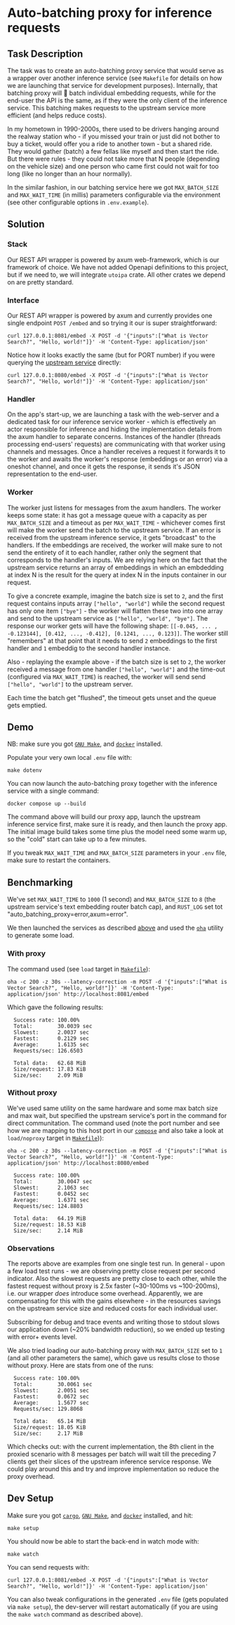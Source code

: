 # Auto-batching proxy for inference requests

## Task Description

The task was to create an auto-batching proxy service that would serve as a wrapper
over another inference service (see `Makefile` for details on how we are launching that
service for development purposes). Internally, that batching proxy will 🥁 batch
individual embedding requests, while for the end-user the API is the same, as if
they were the only client of the inference service. This batching makes requests
to the upstream service more efficient (and helps reduce costs).

In my hometown in 1990-2000s, there used to be drivers hanging around the realway
station who - if you missed your train or just did not bother to buy a ticket, would
offer you a ride to another town - but a shared ride. They would gather (batch)
a few fellas like myself and then start the ride. But there were rules - they
could not take more that N people (depending on the vehicle size) and one person
who came first could not wait for too long (like no longer than an hour normally).

In the similar fashion, in our batching service here we got `MAX_BATCH_SIZE` and
`MAX_WAIT_TIME` (in millis) parameters configurable via the environment (see other configurable
options in `.env.example`).

## Solution

### Stack

Our REST API wrapper is powered by axum web-framework, which is our framework
of choice. We have not added Openapi definitions to this project, but if we need
to, we will integrate `utoipa` crate. All other crates we depend on are pretty
standard.

### Interface

Our REST API wrapper is powered by axum and currently provides one single
endpoint `POST /embed` and so trying it our is super straightforward:

```console
curl 127.0.0.1:8081/embed -X POST -d '{"inputs":["What is Vector Search?", "Hello, world!"]}' -H 'Content-Type: application/json'
```

Notice how it looks exactly the same (but for PORT number) if you were querying
the [upstream service][4] directly:

```console
curl 127.0.0.1:8080/embed -X POST -d '{"inputs":["What is Vector Search?", "Hello, world!"]}' -H 'Content-Type: application/json'
```

### Handler

On the app's start-up, we are launching a task with the web-server and a dedicated
task for our inference service worker - which is effectively an actor responsible
for inference and hiding the implementation details from the axum handler to separate
concerns. Instances of the handler (threads processing end-users' requests) are
communicating with that worker using channels and messages. Once a handler receives
a request it forwards it to the worker and awaits the worker's response (embeddings or
an error) via a oneshot channel, and once it gets the response, it sends it's
JSON representation to the end-user.

### Worker

The worker just listens for messages from the axum handlers. The worker keeps
some state: it has got a message queue with a capacity as per `MAX_BATCH_SIZE`
and a timeout as per `MAX_WAIT_TIME` - whichever comes first will make the worker
send the batch to the upstream service. If an error is received from the
upstream inference service, it gets "broadcast" to the handlers. If the embeddings
are received, the worker will make sure to not send the entirety of it to each
handler, rather only the segment that corresponds to the handler's inputs. We
are relying here on the fact that the upstream service returns an array of embeddings
in which an embdedding at index N is the result for the query at index N in the
inputs container in our request.

To give a concrete example, imagine the batch size is set to `2`, and the first
request contains inputs array `["hello", "world"]` while the second request has
only one item `["bye"]` - the worker will flatten these two into one array and
send to the upstream service as `["hello", "world", "bye"]`. The response our worker
gets will have the following shape:
`[[-0.045, ... , -0.123144], [0.412, ..., -0.412], [0.1241, ..., 0.123]]`.
The worker still "remembers" at that point that it needs to send `2` embeddings
to the first handler and `1` embeddig to the second handler instance.

Also - replaying the example above - if the batch size is set to `2`, the worker
received a message from one handler `["hello", "world"]` and the time-out
(configured via `MAX_WAIT_TIME`) is reached, the worker will send
send `["hello", "world"]` to the upstream server.

Each time the batch get "flushed", the timeout gets unset and the queue gets
emptied.

## Demo

NB: make sure you got [`GNU Make`][2], and [`docker`][3] installed.

Populate your very own local `.env` file with:

```console
make dotenv
```

You can now launch the auto-batching proxy together with the inference service
with a single command:

```console
docker compose up --build
```

The command above will build our proxy app, launch the upstream inference service
first, make sure it is ready, and then launch the proxy app. The initial image build
takes some time plus the model need some warm up, so the "cold" start can take
up to a few minutes.

If you tweak `MAX_WAIT_TIME` and `MAX_BATCH_SIZE` parameters in your `.env`
file, make sure to restart the containers.

## Benchmarking

We've set `MAX_WAIT_TIME` to `1000` (1 second) and `MAX_BATCH_SIZE` to `8`
(the upstream service's text embedding router batch cap), and `RUST_LOG`
set tot "auto_batching_proxy=error,axum=error".

We then launched the services as described [above](#demo) and used the [`oha`][5]
utility to generate some load.

### With proxy

The command used (see `load` target in [`Makefile`](./Makefile)):

```console
oha -c 200 -z 30s --latency-correction -m POST -d '{"inputs":["What is Vector Search?", "Hello, world!"]}' -H 'Content-Type: application/json' http://localhost:8081/embed
```

Which gave the following results:

```
  Success rate: 100.00%
  Total:        30.0039 sec
  Slowest:      2.0037 sec
  Fastest:      0.2129 sec
  Average:      1.6135 sec
  Requests/sec: 126.6503

  Total data:   62.68 MiB
  Size/request: 17.83 KiB
  Size/sec:     2.09 MiB
```

### Without proxy

We've used same utility on the same hardware and some max batch size and max wait,
but specified the upstream service's port in the command for direct communitation.
The command used (note the port number and see how we are mapping to this host port
in our [`compose`](./compose.yaml) and also take a look at `load/noproxy`
target in [`Makefile`](./Makefile))):

```console
oha -c 200 -z 30s --latency-correction -m POST -d '{"inputs":["What is Vector Search?", "Hello, world!"]}' -H 'Content-Type: application/json' http://localhost:8080/embed
```

```
  Success rate: 100.00%
  Total:        30.0047 sec
  Slowest:      2.1063 sec
  Fastest:      0.0452 sec
  Average:      1.6371 sec
  Requests/sec: 124.8803

  Total data:   64.19 MiB
  Size/request: 18.53 KiB
  Size/sec:     2.14 MiB
```

### Observations

The reports above are examples from one single test run. In general - upon a few
load test runs - we are observing pretty close request per second indicator.
Also the slowest requests are pretty close to each other, while the fastest request
without proxy is 2.5x faster (~30-100ms vs ~100-200ms), i.e. our wrapper _does_
introduce some overhead. Apparently, we are compensating for this with the gains
elsewhere - in the resources savings on the upstream service size and reduced costs
for each individual user.

Subscribing for debug and trace events and writing those to stdout slows our
application down (~20% bandwidth reduction), so we ended up testing with error+
events level.

We also tried loading our auto-batching proxy with `MAX_BATCH_SIZE` set to `1`
(and all other parameters the same), which gave us results close to those without
proxy. Here are stats from one of the runs:

```
  Success rate: 100.00%
  Total:        30.0061 sec
  Slowest:      2.0051 sec
  Fastest:      0.0672 sec
  Average:      1.5677 sec
  Requests/sec: 129.8068

  Total data:   65.14 MiB
  Size/request: 18.05 KiB
  Size/sec:     2.17 MiB
```

Which checks out: with the current implementation, the 8th client in the proxied
scenario with 8 messages per batch will wait till the preceding 7 clients get
their slices of the upstream inference service response. We could play around this
and try and improve implementation so reduce the proxy overhead.

## Dev Setup

Make sure you got [`cargo`][1], [`GNU Make`][2], and [`docker`][3] installed,
and hit:

```console
make setup
```

You should now be able to start the back-end in watch mode with:

```console
make watch
```

You can send requests with:

```console
curl 127.0.0.1:8081/embed -X POST -d '{"inputs":["What is Vector Search?", "Hello, world!"]}' -H 'Content-Type: application/json'
```

You can also tweak configurations in the generated `.env` file (gets populated
via `make setup`), the dev-server will restart automatically (if you are using
the `make watch` command as described above).

<!-- -------------------------------- LINKS -------------------------------- -->
[1]: https://doc.rust-lang.org/cargo/getting-started/installation.html
[2]: https://www.gnu.org/software/make/
[3]: https://docs.docker.com/engine/install/
[4]: https://github.com/huggingface/text-embeddings-inference
[5]: https://github.com/hatoo/oha?tab=readme-ov-file#installation
